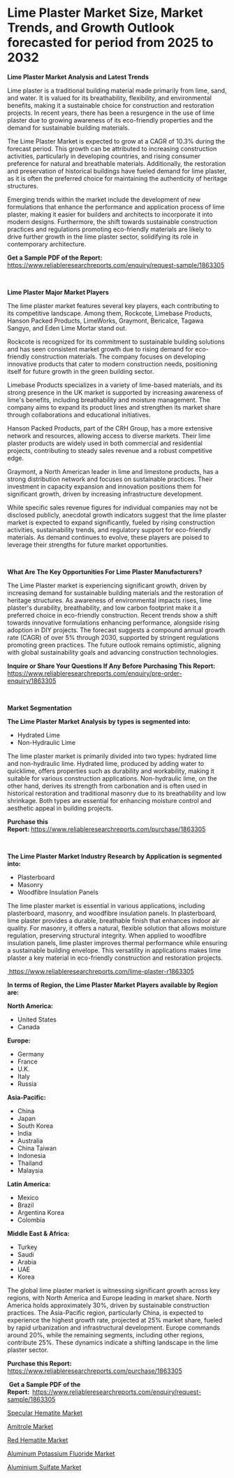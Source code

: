 <p><h1>Lime Plaster Market Size, Market Trends, and Growth Outlook forecasted for period from 2025 to 2032</h1></p><p><strong>Lime Plaster Market Analysis and Latest Trends</strong></p>
<p><p>Lime plaster is a traditional building material made primarily from lime, sand, and water. It is valued for its breathability, flexibility, and environmental benefits, making it a sustainable choice for construction and restoration projects. In recent years, there has been a resurgence in the use of lime plaster due to growing awareness of its eco-friendly properties and the demand for sustainable building materials. </p><p>The Lime Plaster Market is expected to grow at a CAGR of 10.3% during the forecast period. This growth can be attributed to increasing construction activities, particularly in developing countries, and rising consumer preference for natural and breathable materials. Additionally, the restoration and preservation of historical buildings have fueled demand for lime plaster, as it is often the preferred choice for maintaining the authenticity of heritage structures. </p><p>Emerging trends within the market include the development of new formulations that enhance the performance and application process of lime plaster, making it easier for builders and architects to incorporate it into modern designs. Furthermore, the shift towards sustainable construction practices and regulations promoting eco-friendly materials are likely to drive further growth in the lime plaster sector, solidifying its role in contemporary architecture.</p></p>
<p><strong>Get a Sample PDF of the Report:&nbsp;</strong> <a href="https://www.reliableresearchreports.com/enquiry/request-sample/1863305?utm_campaign=16&utm_medium=2&utm_source=Github&utm_content=ia&utm_term=01042025&utm_id=lime-plaster">https://www.reliableresearchreports.com/enquiry/request-sample/1863305</a></p>
<p>&nbsp;</p>
<p><strong>Lime Plaster Major Market Players</strong></p>
<p><p>The lime plaster market features several key players, each contributing to its competitive landscape. Among them, Rockcote, Limebase Products, Hanson Packed Products, LimeWorks, Graymont, Bericalce, Tagawa Sangyo, and Eden Lime Mortar stand out.</p><p>Rockcote is recognized for its commitment to sustainable building solutions and has seen consistent market growth due to rising demand for eco-friendly construction materials. The company focuses on developing innovative products that cater to modern construction needs, positioning itself for future growth in the green building sector.</p><p>Limebase Products specializes in a variety of lime-based materials, and its strong presence in the UK market is supported by increasing awareness of lime's benefits, including breathability and moisture management. The company aims to expand its product lines and strengthen its market share through collaborations and educational initiatives.</p><p>Hanson Packed Products, part of the CRH Group, has a more extensive network and resources, allowing access to diverse markets. Their lime plaster products are widely used in both commercial and residential projects, contributing to steady sales revenue and a robust competitive edge.</p><p>Graymont, a North American leader in lime and limestone products, has a strong distribution network and focuses on sustainable practices. Their investment in capacity expansion and innovation positions them for significant growth, driven by increasing infrastructure development.</p><p>While specific sales revenue figures for individual companies may not be disclosed publicly, anecdotal growth indicators suggest that the lime plaster market is expected to expand significantly, fueled by rising construction activities, sustainability trends, and regulatory support for eco-friendly materials. As demand continues to evolve, these players are poised to leverage their strengths for future market opportunities.</p></p>
<p>&nbsp;</p>
<p><strong>What Are The Key Opportunities For Lime Plaster Manufacturers?</strong></p>
<p><p>The Lime Plaster market is experiencing significant growth, driven by increasing demand for sustainable building materials and the restoration of heritage structures. As awareness of environmental impacts rises, lime plaster's durability, breathability, and low carbon footprint make it a preferred choice in eco-friendly construction. Recent trends show a shift towards innovative formulations enhancing performance, alongside rising adoption in DIY projects. The forecast suggests a compound annual growth rate (CAGR) of over 5% through 2030, supported by stringent regulations promoting green practices. The future outlook remains optimistic, aligning with global sustainability goals and advancing construction technologies.</p></p>
<p><strong>Inquire or Share Your Questions If Any Before Purchasing This Report:</strong> <a href="https://www.reliableresearchreports.com/enquiry/pre-order-enquiry/1863305?utm_campaign=16&utm_medium=2&utm_source=Github&utm_content=ia&utm_term=01042025&utm_id=lime-plaster">https://www.reliableresearchreports.com/enquiry/pre-order-enquiry/1863305</a></p>
<p>&nbsp;</p>
<p><strong>Market Segmentation</strong></p>
<p><strong>The Lime Plaster Market Analysis by types is segmented into:</strong></p>
<p><ul><li>Hydrated Lime</li><li>Non-Hydraulic Lime</li></ul></p>
<p><p>The lime plaster market is primarily divided into two types: hydrated lime and non-hydraulic lime. Hydrated lime, produced by adding water to quicklime, offers properties such as durability and workability, making it suitable for various construction applications. Non-hydraulic lime, on the other hand, derives its strength from carbonation and is often used in historical restoration and traditional masonry due to its breathability and low shrinkage. Both types are essential for enhancing moisture control and aesthetic appeal in building projects.</p></p>
<p><strong>Purchase this Report:&nbsp;</strong><a href="https://www.reliableresearchreports.com/purchase/1863305?utm_campaign=16&utm_medium=2&utm_source=Github&utm_content=ia&utm_term=01042025&utm_id=lime-plaster">https://www.reliableresearchreports.com/purchase/1863305</a></p>
<p>&nbsp;</p>
<p><strong>The Lime Plaster Market Industry Research by Application is segmented into:</strong></p>
<p><ul><li>Plasterboard</li><li>Masonry</li><li>Woodfibre Insulation Panels</li></ul></p>
<p><p>The lime plaster market is essential in various applications, including plasterboard, masonry, and woodfibre insulation panels. In plasterboard, lime plaster provides a durable, breathable finish that enhances indoor air quality. For masonry, it offers a natural, flexible solution that allows moisture regulation, preserving structural integrity. When applied to woodfibre insulation panels, lime plaster improves thermal performance while ensuring a sustainable building envelope. This versatility in applications makes lime plaster a key material in eco-friendly construction and restoration projects.</p></p>
<p><a href="https://www.reliableresearchreports.com/lime-plaster-r1863305?utm_campaign=16&utm_medium=2&utm_source=Github&utm_content=ia&utm_term=01042025&utm_id=lime-plaster">&nbsp;https://www.reliableresearchreports.com/lime-plaster-r1863305</a></p>
<p><strong>In terms of Region, the Lime Plaster Market Players available by Region are:</strong></p>
<p>
    <p> <strong> North America: </strong>
        <ul>
            <li>United States</li>
            <li>Canada</li>
        </ul>
        </p> 
    <p> <strong> Europe: </strong>
        <ul>
            <li>Germany</li>
            <li>France</li>
            <li>U.K.</li>
            <li>Italy</li>
            <li>Russia</li>
        </ul>
        </p> 
    <p> <strong> Asia-Pacific: </strong>
        <ul>
            <li>China</li>
            <li>Japan</li>
            <li>South Korea</li>
            <li>India</li>
            <li>Australia</li>
            <li>China Taiwan</li>
            <li>Indonesia</li>
            <li>Thailand</li>
            <li>Malaysia</li>
        </ul>
        </p> 
    <p> <strong> Latin America: </strong>
        <ul>
            <li>Mexico</li>
            <li>Brazil</li>
            <li>Argentina Korea</li>
            <li>Colombia</li>
        </ul>
        </p> 
    <p> <strong> Middle East & Africa: </strong>
        <ul>
            <li>Turkey</li>
            <li>Saudi</li>
            <li>Arabia</li>
            <li>UAE</li>
            <li>Korea</li>
        </ul>
    </p>
    </p>
<p><p>The global lime plaster market is witnessing significant growth across key regions, with North America and Europe leading in market share. North America holds approximately 30%, driven by sustainable construction practices. The Asia-Pacific region, particularly China, is expected to experience the highest growth rate, projected at 25% market share, fueled by rapid urbanization and infrastructural development. Europe commands around 20%, while the remaining segments, including other regions, contribute 25%. These dynamics indicate a shifting landscape in the lime plaster sector.</p></p>
<p><strong>Purchase this Report: </strong><a href="https://www.reliableresearchreports.com/purchase/1863305?utm_campaign=16&utm_medium=2&utm_source=Github&utm_content=ia&utm_term=01042025&utm_id=lime-plaster">https://www.reliableresearchreports.com/purchase/1863305</a></p>
<p>&nbsp;<strong>Get a Sample PDF of the Report:&nbsp;&nbsp;</strong><a href="https://www.reliableresearchreports.com/enquiry/request-sample/1863305?utm_campaign=16&utm_medium=2&utm_source=Github&utm_content=ia&utm_term=01042025&utm_id=lime-plaster">https://www.reliableresearchreports.com/enquiry/request-sample/1863305</a></p>
<p><strong></strong></p>
<p><p><a href="https://github.com/thanenegenqa/Market-Research-Report-List-1/blob/main/specular-hematite-market.md?utm_campaign=16&utm_medium=2&utm_source=Github&utm_content=ia&utm_term=01042025&utm_id=lime-plaster">Specular Hematite Market</a></p><p><a href="https://github.com/syskamazucqa/Market-Research-Report-List-1/blob/main/amitrole-market.md?utm_campaign=16&utm_medium=2&utm_source=Github&utm_content=ia&utm_term=01042025&utm_id=lime-plaster">Amitrole Market</a></p><p><a href="https://github.com/cachaskluwe/Market-Research-Report-List-1/blob/main/red-hematite-market.md?utm_campaign=16&utm_medium=2&utm_source=Github&utm_content=ia&utm_term=01042025&utm_id=lime-plaster">Red Hematite Market</a></p><p><a href="https://github.com/cezilfinerv9/Market-Research-Report-List-1/blob/main/aluminum-potassium-fluoride-market.md?utm_campaign=16&utm_medium=2&utm_source=Github&utm_content=ia&utm_term=01042025&utm_id=lime-plaster">Aluminum Potassium Fluoride Market</a></p><p><a href="https://github.com/lelkohydesyj/Market-Research-Report-List-1/blob/main/aluminium-sulfate-market.md?utm_campaign=16&utm_medium=2&utm_source=Github&utm_content=ia&utm_term=01042025&utm_id=lime-plaster">Aluminium Sulfate Market</a></p></p>
